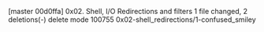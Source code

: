 [master 00d0ffa] 0x02. Shell, I/O Redirections and filters
 1 file changed, 2 deletions(-)
 delete mode 100755 0x02-shell_redirections/1-confused_smiley
